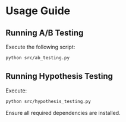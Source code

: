 # Usage Guide

## Running A/B Testing
Execute the following script:
```sh
python src/ab_testing.py
```
## Running Hypothesis Testing
Execute:
```sh
python src/hypothesis_testing.py
```
Ensure all required dependencies are installed.
